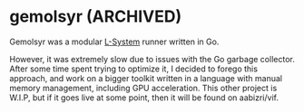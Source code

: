 # gemolsyr (ARCHIVED)

Gemolsyr was a modular [L-System](https://en.wikipedia.org/wiki/L-system) runner written in Go.

However, it was extremely slow due to issues with the Go garbage collector.
After some time spent trying to optimize it, I decided to forego this approach, and work on a bigger toolkit written in a language with manual memory management, including GPU acceleration.
This other project is W.I.P, but if it goes live at some point, then it will be found on aabizri/vif.
